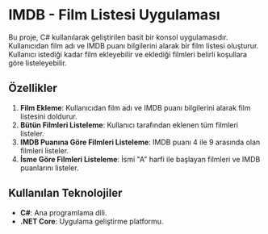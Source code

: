 # IMDB - Film Listesi Uygulaması

Bu proje, C# kullanılarak geliştirilen basit bir konsol uygulamasıdır. Kullanıcıdan film adı ve IMDB puanı bilgilerini alarak bir film listesi oluşturur. Kullanıcı istediği kadar film ekleyebilir ve eklediği filmleri belirli koşullara göre listeleyebilir.

## Özellikler

1. **Film Ekleme**: Kullanıcıdan film adı ve IMDB puanı bilgilerini alarak film listesini doldurur.
2. **Bütün Filmleri Listeleme**: Kullanıcı tarafından eklenen tüm filmleri listeler.
3. **IMDB Puanına Göre Filmleri Listeleme**: IMDB puanı 4 ile 9 arasında olan filmleri listeler.
4. **İsme Göre Filmleri Listeleme**: İsmi "A" harfi ile başlayan filmleri ve IMDB puanlarını listeler.

## Kullanılan Teknolojiler

- **C#**: Ana programlama dili.
- **.NET Core**: Uygulama geliştirme platformu.
